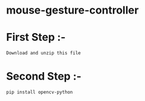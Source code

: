 # mouse-gesture-controller

# First Step :- <br>
`Download and unzip this file` <br>
# Second Step :- <br>
```
pip install opencv-python
```
